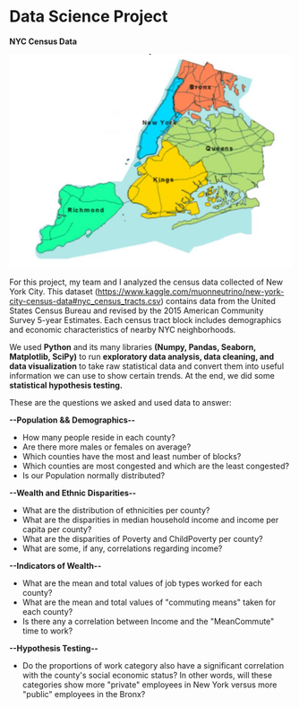 # Data Science Project
<b>NYC Census Data</b>

<img src="NYC_map.png">

For this project, my team and I analyzed the census data collected of New York City.
This dataset (https://www.kaggle.com/muonneutrino/new-york-city-census-data#nyc_census_tracts.csv)
contains data from the United States Census Bureau and revised by the 2015 American Community 
Survey 5-year Estimates. Each census tract block includes demographics and economic
characteristics of nearby NYC neighborhoods. 

We used <b>Python</b> and its many libraries <b>(Numpy, Pandas, Seaborn, Matplotlib, SciPy)</b> to run <b>exploratory 
data analysis, data cleaning, and data visualization</b> to take raw statistical data and convert
them into useful information we can use to show certain trends. At the end, we did some <b>statistical 
hypothesis testing.</b> 

These are the questions we asked and used data to answer:

<b>--Population && Demographics--</b>
- How many people reside in each county?
- Are there more males or females on average?
- Which counties have the most and least number of blocks?
- Which counties are most congested and which are the least congested? 
- Is our Population normally distributed?

<b>--Wealth and Ethnic Disparities--</b>
- What are the distribution of ethnicities per county?
- What are the disparities in median household income and income per capita per county? 
- What are the disparities of Poverty and ChildPoverty per county?
- What are some, if any, correlations regarding income?

<b>--Indicators of Wealth--</b>
- What are the mean and total values of job types worked for each county?
- What are the mean and total values of "commuting means" taken for each county?
- Is there any a correlation between Income and the "MeanCommute" time to work?

<b>--Hypothesis Testing--</b>
- Do the proportions of work category also have a significant correlation with the county's social economic status? 
In other words, will these categories show more "private" employees in New York versus more "public" employees in the Bronx?
